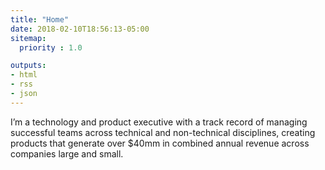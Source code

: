 ```yaml
---
title: "Home"
date: 2018-02-10T18:56:13-05:00
sitemap:
  priority : 1.0

outputs:
- html
- rss
- json
---
```

<p>I’m a technology and product executive with a track record of managing successful teams across technical and non-technical disciplines, creating products that generate over $40mm in combined annual revenue across companies large and small.</p>
